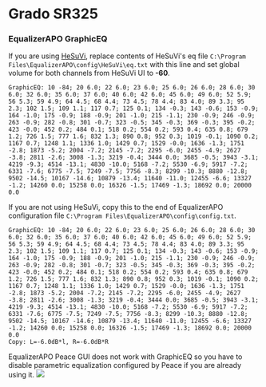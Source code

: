 # Grado SR325
### EqualizerAPO GraphicEQ
If you are using [HeSuVi](https://sourceforge.net/projects/hesuvi/), replace contents of HeSuVi's eq file `C:\Program Files\EqualizerAPO\config\HeSuVi\eq.txt` with this line and set global volume for both channels from HeSuVi UI to **-60**.
```
GraphicEQ: 10 -84; 20 6.0; 22 6.0; 23 6.0; 25 6.0; 26 6.0; 28 6.0; 30 6.0; 32 6.0; 35 6.0; 37 6.0; 40 6.0; 42 6.0; 45 6.0; 49 6.0; 52 5.9; 56 5.3; 59 4.9; 64 4.5; 68 4.4; 73 4.5; 78 4.4; 83 4.0; 89 3.3; 95 2.3; 102 1.5; 109 1.1; 117 0.7; 125 0.1; 134 -0.3; 143 -0.6; 153 -0.9; 164 -1.0; 175 -0.9; 188 -0.9; 201 -1.0; 215 -1.1; 230 -0.9; 246 -0.9; 263 -0.9; 282 -0.8; 301 -0.7; 323 -0.5; 345 -0.3; 369 -0.3; 395 -0.2; 423 -0.0; 452 0.2; 484 0.1; 518 0.2; 554 0.2; 593 0.4; 635 0.8; 679 1.2; 726 1.5; 777 1.6; 832 1.3; 890 0.8; 952 0.3; 1019 -0.1; 1090 0.2; 1167 0.7; 1248 1.1; 1336 1.0; 1429 0.7; 1529 -0.0; 1636 -1.3; 1751 -2.8; 1873 -5.2; 2004 -7.2; 2145 -7.2; 2295 -6.0; 2455 -4.9; 2627 -3.8; 2811 -2.6; 3008 -1.3; 3219 -0.4; 3444 0.0; 3685 -0.5; 3943 -3.1; 4219 -9.3; 4514 -13.1; 4830 -10.0; 5168 -7.2; 5530 -6.9; 5917 -7.2; 6331 -7.6; 6775 -7.5; 7249 -7.5; 7756 -8.3; 8299 -10.3; 8880 -12.8; 9502 -14.5; 10167 -14.6; 10879 -13.4; 11640 -11.0; 12455 -6.6; 13327 -1.2; 14260 0.0; 15258 0.0; 16326 -1.5; 17469 -1.3; 18692 0.0; 20000 0.0
```
If you are not using HeSuVi, copy this to the end of EqualizerAPO configuration file `C:\Program Files\EqualizerAPO\config\config.txt`.
```
GraphicEQ: 10 -84; 20 6.0; 22 6.0; 23 6.0; 25 6.0; 26 6.0; 28 6.0; 30 6.0; 32 6.0; 35 6.0; 37 6.0; 40 6.0; 42 6.0; 45 6.0; 49 6.0; 52 5.9; 56 5.3; 59 4.9; 64 4.5; 68 4.4; 73 4.5; 78 4.4; 83 4.0; 89 3.3; 95 2.3; 102 1.5; 109 1.1; 117 0.7; 125 0.1; 134 -0.3; 143 -0.6; 153 -0.9; 164 -1.0; 175 -0.9; 188 -0.9; 201 -1.0; 215 -1.1; 230 -0.9; 246 -0.9; 263 -0.9; 282 -0.8; 301 -0.7; 323 -0.5; 345 -0.3; 369 -0.3; 395 -0.2; 423 -0.0; 452 0.2; 484 0.1; 518 0.2; 554 0.2; 593 0.4; 635 0.8; 679 1.2; 726 1.5; 777 1.6; 832 1.3; 890 0.8; 952 0.3; 1019 -0.1; 1090 0.2; 1167 0.7; 1248 1.1; 1336 1.0; 1429 0.7; 1529 -0.0; 1636 -1.3; 1751 -2.8; 1873 -5.2; 2004 -7.2; 2145 -7.2; 2295 -6.0; 2455 -4.9; 2627 -3.8; 2811 -2.6; 3008 -1.3; 3219 -0.4; 3444 0.0; 3685 -0.5; 3943 -3.1; 4219 -9.3; 4514 -13.1; 4830 -10.0; 5168 -7.2; 5530 -6.9; 5917 -7.2; 6331 -7.6; 6775 -7.5; 7249 -7.5; 7756 -8.3; 8299 -10.3; 8880 -12.8; 9502 -14.5; 10167 -14.6; 10879 -13.4; 11640 -11.0; 12455 -6.6; 13327 -1.2; 14260 0.0; 15258 0.0; 16326 -1.5; 17469 -1.3; 18692 0.0; 20000 0.0
Copy: L=-6.0dB*l, R=-6.0dB*R
```
EqualizerAPO Peace GUI does not work with GraphicEQ so you have to disable parametric equalization configured by Peace if you are already using it.
![](https://raw.githubusercontent.com/jaakkopasanen/AutoEq/master/results/Sonoma%20Model%20One/headphoncecom/onear/Grado%20SR325/Grado%20SR325.png)
